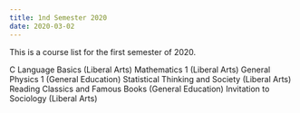 ```yaml
---
title: 1nd Semester 2020
date: 2020-03-02
---
```


This is a course list for the first semester of 2020.

<!--more-->
C Language Basics (Liberal Arts)
Mathematics 1 (Liberal Arts)
General Physics 1 (General Education)
Statistical Thinking and Society (Liberal Arts)
Reading Classics and Famous Books (General Education)
Invitation to Sociology (Liberal Arts)